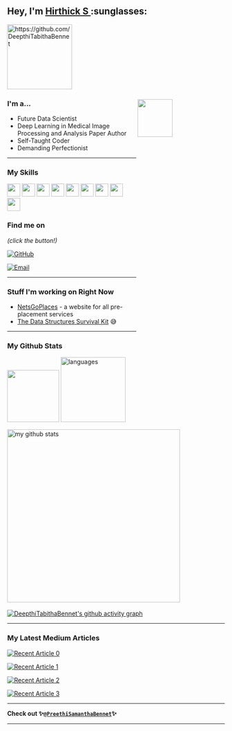 <h2> Hey,  I'm <a href="https://www.linkedin.com/in/Hirthick-24455222a">Hirthick S </a> :sunglasses: </h2>
<p align="left"> <img src="https://komarev.com/ghpvc/?username=DeepthiTabithaBennet&style=flat-square" alt="https://github.com/DeepthiTabithaBennet" width="150" /> </p>

### I'm a...   <img src="https://camo.githubusercontent.com/6b065a63af6ffe542f29d852cf02f54382438901dd3ee35cafa1752e586a2306/68747470733a2f2f7777772e77656232347a6f6e652e636f6d2f77702d636f6e74656e742f75706c6f6164732f323032322f31302f34363230372d70726f6772616d6d65722d312e676966" height=15% width=40% align="right">

* Future Data Scientist 
* Deep Learning in Medical Image Processing and Analysis Paper Author
* Self-Taught Coder
* Demanding Perfectionist

-------------------------------------------------------------------------------------------------------
### My Skills 
<img src="https://img.shields.io/badge/-C-blue?style=for-the-badge&logo=c&logoColor=FFFFFF" height="30"> <img src="https://img.shields.io/badge/-C++-blue?style=for-the-badge&logo=c%2B%2B&logoColor=FFFFFF" height="30"> <img src="http://img.shields.io/badge/-Python-blue?style=for-the-badge&logo=python&logoColor=FFFFFF" height="30"> <img src="https://img.shields.io/badge/-Java-blue?style=for-the-badge&logo=java&logoColor=FFFFFF" height="30"> <img src="http://img.shields.io/badge/-PHP-blue?style=for-the-badge&logo=php&logoColor=FFFFFF" height="30"> <img src="http://img.shields.io/badge/-Machine%20Learning-blue?style=for-the-badge&logo=machine-learning&logoColor=FFFFFF" height="30"> <img src="http://img.shields.io/badge/-Deep%20Learning-blue?style=for-the-badge&logo=deep-learning&logoColor=FFFFFF" height="30"> <img src="http://img.shields.io/badge/-Computer%20Vision-blue?style=for-the-badge&logo=computer-vision&logoColor=FFFFFF" height="30"> <img src="http://img.shields.io/badge/-MySQL-blue?style=for-the-badge&logo=mysql&logoColor=FFFFFF" height="30">



### Find me on 

_(click the button!)_

[![GitHub](https://img.shields.io/badge/-GitHub-blue?style=for-the-badge&logo=github&logoColor=white)](https://github.com/Hirthick6)

[![Email](https://img.shields.io/badge/-Email-blue?style=for-the-badge&logo=mail.ru&logoColor=white)](mailto:hirthicksofficial@gmail.com)

-------------------------------------------------------------------------------------------------------
### Stuff I'm working on Right Now
* [NetsGoPlaces](https://github.com/DeepthiTabithaBennet/NetsGoPlaces) - a website for all pre-placement services
* [The Data Structures Survival Kit](https://github.com/DeepthiTabithaBennet/TheDataStructuresSurvivalKit) 😅

-------------------------------------------------------------------------------------------------------
### My Github Stats

<img src="https://github-profile-trophy.vercel.app/?username=DeepthiTabithaBennet&row=1&column=3&theme=darkhub&no-bg=true&no-frame=true&title=Joined2020,Commit,Star" height="120">

<img src="https://github-readme-stats.vercel.app/api/top-langs/?username=DeepthiTabithaBennet&layout=compact&theme=algolia&hide_border=true&langs_count=10" alt="languages" height="150">

<p> <img src="https://github-readme-stats.vercel.app/api?username=DeepthiTabithaBennet&show_icons=true&theme=algolia&include_all_commits=true&hide_border=true" alt="my github stats" width="400"/>&nbsp; </p>

[![DeepthiTabithaBennet's github activity graph](https://github-readme-activity-graph.vercel.app/graph?username=DeepthiTabithaBennet&theme=react-dark&hide_border=true&line=00AEFF&color=FFFFFF&point=2DDE98&bg_color=050F2C)](https://github.com/DeepthiTabithaBennet/github-readme-activity-graph)

-------------------------------------------------------------------------------------------------------
### My Latest Medium Articles

<a target="_blank" href="https://github-readme-medium-recent-article.vercel.app/medium/@DeepthiTabithaBennet/0"><img src="https://github-readme-medium-recent-article.vercel.app/medium/@DeepthiTabithaBennet/0" alt="Recent Article 0"> </a>

<a target="_blank" href="https://github-readme-medium-recent-article.vercel.app/medium/@DeepthiTabithaBennet/1"><img src="https://github-readme-medium-recent-article.vercel.app/medium/@DeepthiTabithaBennet/1" alt="Recent Article 1"> </a>

<a target="_blank" href="https://github-readme-medium-recent-article.vercel.app/medium/@DeepthiTabithaBennet/2"><img src="https://github-readme-medium-recent-article.vercel.app/medium/@DeepthiTabithaBennet/2" alt="Recent Article 2"> </a>

<a target="_blank" href="https://github-readme-medium-recent-article.vercel.app/medium/@DeepthiTabithaBennet/3"><img src="https://github-readme-medium-recent-article.vercel.app/medium/@DeepthiTabithaBennet/3" alt="Recent Article 3"> </a>

-------------------------------------------------------------------------------------------------------
**Check out 
✨[`@PreethiSamanthaBennet`](https://github.com/PreethiSamanthaBennet)✨**

-------------------------------------------------------------------------------------------------------

<!--
**DeepthiTabithaBennet/DeepthiTabithaBennet** is a ✨ _special_ ✨ repository because its `README.md` (this file) appears on your GitHub profile.

Here are some ideas to get you started:

- 🔭 I’m currently working on ...
- 🌱 I’m currently learning ...
- 👯 I’m looking to collaborate on ...
- 🤔 I’m looking for help with ...
- 💬 Ask me about ...
- 📫 How to reach me: ...
- 😄 Pronouns: ...
- ⚡ Fun fact: ...
-->
